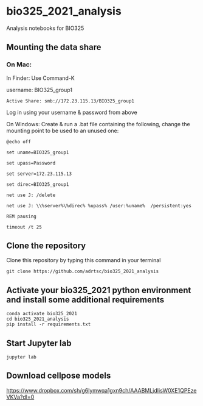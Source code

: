 # bio325_2021_analysis
Analysis notebooks for BIO325

## Mounting the data share


### On Mac: 
In Finder: Use Command-K

username: BIO325_group1

    Active Share: smb://172.23.115.13/BIO325_group1

Log in using your username & password from above

On Windows: 
Create & run a .bat file containing the following, change the mounting point to be used to 
an unused one:

    @echo off

    set uname=BIO325_group1

    set upass=Password

    set server=172.23.115.13

    set direc=BIO325_group1

    net use J: /delete

    net use J: \\%server%\%direc% %upass% /user:%uname%  /persistent:yes

    REM pausing

    timeout /t 25

## Clone the repository
Clone this repository by typing this command in your terminal

    git clone https://github.com/adrtsc/bio325_2021_analysis
    
## Activate your bio325_2021 python environment and install some additional requirements

    conda activate bio325_2021
    cd bio325_2021_analysis
    pip install -r requirements.txt
    
## Start Jupyter lab

    jupyter lab
    
## Download cellpose models

https://www.dropbox.com/sh/g6lymwqa1gxn9ch/AAABMLjdIisW0XE1QPEzeVKVa?dl=0

